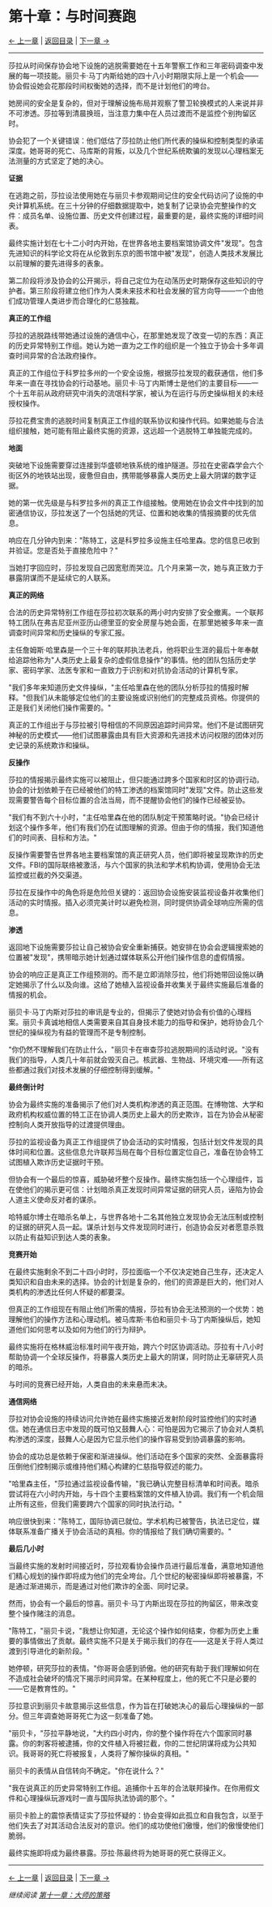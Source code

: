 # 第十章：与时间赛跑

[← 上一章](chapter09.md) | [返回目录](../index.md) | [下一章 →](chapter11.md)

---

莎拉从时间保存协会地下设施的逃脱需要她在十五年警察工作和三年密码调查中发展的每一项技能。丽贝卡·马丁内斯给她的四十八小时期限实际上是一个机会——协会假设她会花那段时间权衡她的选择，而不是计划他们的垮台。

她房间的安全是复杂的，但对于理解设施布局并观察了警卫轮换模式的人来说并非不可渗透。莎拉等到清晨换班，当注意力集中在人员过渡而不是监控个别拘留区时。

协会犯了一个关键错误：他们低估了莎拉防止他们所代表的操纵和控制类型的承诺深度。她哥哥的死亡、马库斯的背叛，以及几个世纪系统欺骗的发现以心理档案无法测量的方式坚定了她的决心。

**证据**

在逃跑之前，莎拉设法使用她在与丽贝卡参观期间记住的安全代码访问了设施的中央计算机系统。在三十分钟的仔细数据提取中，她复制了记录协会完整操作的文件：成员名单、设施位置、历史文件创建过程，最重要的是，最终实施的详细时间表。

最终实施计划在七十二小时内开始，在世界各地主要档案馆协调文件"发现"。包含先进知识的科学论文将在从伦敦到东京的图书馆中被"发现"，创造人类技术发展比以前理解的要先进得多的表象。

第二阶段将涉及协会的公开揭示，将自己定位为在动荡历史时期保存这些知识的守护者。第三阶段将建立他们作为人类未来技术和社会发展的官方向导——一个由他们成功管理人类进步而合理化的仁慈独裁。

**真正的工作组**

莎拉的逃脱路线带她通过设施的通信中心，在那里她发现了改变一切的东西：真正的历史异常特别工作组。她认为她一直为之工作的组织是一个独立于协会十多年调查时间异常的合法政府操作。

真正的工作组位于科罗拉多州的一个安全设施，根据莎拉发现的截获通信，他们多年来一直在寻找协会的行动基地。丽贝卡·马丁内斯博士是他们的主要目标——一个十五年前从政府研究中消失的流氓科学家，被认为在运行与历史操纵相关的未经授权操作。

莎拉花费宝贵的逃脱时间复制真正工作组的联系协议和操作代码。如果她能与合法组织接触，她可能有阻止最终实施的资源，这远超一个逃脱特工单独能完成的。

**地面**

突破地下设施需要穿过连接到华盛顿地铁系统的维护隧道。莎拉在史密森学会六个街区外的地铁站出现，疲惫但自由，携带能够暴露人类历史上最大阴谋的数字证据。

她的第一优先级是与科罗拉多州的真正工作组接触。使用她在协会文件中找到的加密通信协议，莎拉发送了一个包括她的凭证、位置和她收集的情报摘要的优先信息。

响应在几分钟内到来："陈特工，这是科罗拉多设施主任哈里森。您的信息已收到并验证。您是否处于直接危险中？"

当她打字回应时，莎拉发现自己因宽慰而哭泣。几个月来第一次，她与真正致力于暴露阴谋而不是延续它的人联系。

**真正的网络**

合法的历史异常特别工作组在莎拉初次联系的两小时内安排了安全撤离。一个联邦特工团队在弗吉尼亚州亚历山德里亚的安全房屋与她会面，在那里她被多年来一直调查时间异常和历史操纵的专家汇报。

主任詹姆斯·哈里森是一个三十年的联邦执法老兵，他将职业生涯的最后十年奉献给追踪他称为"人类历史上最复杂的虚假信息操作"的事情。他的团队包括历史学家、密码学家、法医专家和一直致力于识别和对抗协会活动的计算机专家。

"我们多年来知道历史文件操纵，"主任哈里森在他的团队分析莎拉的情报时解释。"但我们从未能够定位他们的主要设施或识别他们的完整成员资格。你提供的正是我们关闭他们操作需要的。"

真正的工作组出于与莎拉被引导相信的不同原因追踪时间异常。他们不是试图研究神秘的历史模式——他们试图暴露由具有巨大资源和先进技术访问权限的团体对历史记录的系统欺诈和操纵。

**反操作**

莎拉的情报揭示最终实施可以被阻止，但只能通过跨多个国家和时区的协调行动。协会的计划依赖于在已经被他们的特工渗透的档案馆同时"发现"文件。防止这些发现需要警告每个目标位置的合法当局，而不提醒协会他们的操作已经被妥协。

"我们有不到六十小时，"主任哈里森在他的团队制定干预策略时说。"协会已经计划这个操作多年，他们有我们仍在试图理解的资源。但由于你的情报，我们知道他们的时间表、目标和方法。"

反操作需要警告世界各地主要档案馆的真正研究人员，他们即将被呈现欺诈的历史文件。FBI的国际联络被激活，与六个国家的执法和学术机构协调，使用协会无法监控或拦截的外交渠道。

莎拉在反操作中的角色将是危险但关键的：返回协会设施安装监视设备并收集他们活动的实时情报。插入必须完美计时以避免检测，同时提供协调全球响应所需的信息。

**渗透**

返回地下设施需要莎拉让自己被协会安全重新捕获。她安排在协会会逻辑搜索她的位置被"发现"，携带暗示她计划通过媒体联系公开他们操作信息的虚假情报。

协会的响应正是真正工作组预测的。而不是立即消除莎拉，他们将她带回设施以确定她揭示了什么以及向谁。这给了她植入监视设备并收集关于最终实施最后准备的情报的机会。

丽贝卡·马丁内斯对莎拉的审讯是专业的，但揭示了使她对协会有价值的心理档案。丽贝卡真诚地相信人类需要来自其自身技术能力的指导和保护，她将协会几个世纪的操纵视为有益的管理而不是专制控制。

"你仍然不理解我们在防止什么，"丽贝卡在审查莎拉逃脱期间的活动时说。"没有我们的指导，人类几十年前就会毁灭自己。核武器、生物战、环境灾难——所有这些都通过我们对技术发展的仔细控制得到缓解。"

**最终倒计时**

协会为最终实施的准备揭示了他们对人类机构渗透的真正范围。在博物馆、大学和政府机构权威位置的特工正在协调人类历史上最大的历史欺诈，旨在为协会从秘密控制向人类开放指导的过渡提供理由。

莎拉的监视设备为真正工作组提供了协会活动的实时情报，包括计划文件发现的具体时间和位置。这些信息允许联邦当局在每个目标位置定位自己，准备在协会特工试图植入欺诈历史证据时干预。

但协会有一个最后的惊喜，威胁破坏整个反操作。最终实施包括一个心理组件，旨在使他们的揭示更可信：计划暗杀真正发现时间异常证据的研究人员，诬陷为协会人道主义使命反对者的谋杀。

哈特威尔博士在暗杀名单上，与世界各地十二名其他独立发现协会无法压制或控制的证据的研究人员一起。谋杀计划与文件发现同时进行，创造协会反对者愿意杀戮以防止有益知识到达人类的表象。

**竞赛开始**

在最终实施剩余不到二十四小时时，莎拉面临一个不仅决定她自己生存，还决定人类知识和自由未来的选择。协会的计划是复杂的，他们的资源是巨大的，他们对人类机构的渗透比任何人怀疑的都要深。

但真正的工作组现在有阻止他们所需的情报，莎拉有协会无法预测的一个优势：她理解他们的操作方法和心理动机。被马库斯·韦伯和丽贝卡·马丁内斯操纵后，她知道他们如何思考以及如何为他们的行为辩护。

最终实施将在格林威治标准时间午夜开始，跨六个时区协调活动。莎拉有十八小时帮助协调一个全球反操作，将暴露人类历史上最大的阴谋，同时防止无辜研究人员的暗杀。

与时间的竞赛已经开始，人类自由的未来悬而未决。

**通信网络**

莎拉对协会设施的持续访问允许她在最终实施接近发射阶段时监控他们的实时通信。她在通信日志中发现的既可怕又鼓舞人心：可怕是因为它揭示了协会对人类机构渗透的深度，鼓舞人心是因为它显示他们的操作容易受到协调暴露的影响。

协会的成功总是依赖于保密和渐进操纵。他们活动在多个国家的突然、全面暴露将压倒他们控制揭示或维持他们精心构建的仁慈指导叙述的能力。

"哈里森主任，"莎拉通过监视设备传输，"我已确认完整目标清单和时间表。暗杀尝试将在六小时内开始，与十四个主要档案馆的文件植入协调。我们有一个机会阻止所有这些，但我们需要跨六个国家的同时执法行动。"

响应很快到来："陈特工，国际协调已就位。学术机构已被警告，执法已定位，媒体联系准备广播关于协会活动的真相。你的情报给了我们确切需要的。"

**最后几小时**

当最终实施的发射时间接近时，莎拉观看协会操作员进行最后准备，满意地知道他们精心规划的操作即将成为他们的完全垮台。几个世纪的秘密操纵即将被暴露，不是通过渐进揭示，而是通过对他们欺诈的全面、同时记录。

然而，协会有一个最后的惊喜。丽贝卡·马丁内斯出现在莎拉的拘留区，带来改变整个操作赌注的消息。

"陈特工，"丽贝卡说，"我想让你知道，无论这个操作如何结束，你都为历史上重要的事情做出了贡献。最终实施不只是关于揭示我们的存在——这是关于将人类过渡到引导进化的新阶段。"

她停顿，研究莎拉的表情。"你哥哥会感到骄傲。他的研究有助于我们理解如何在不造成社会破坏的情况下揭示时间异常。在某种程度上，他的死亡不只是必要的——它是教育性的。"

莎拉意识到丽贝卡故意揭示这些信息，作为旨在打破她决心的最后心理操纵的一部分。但三年调查她哥哥死亡为这一刻准备了她。

"丽贝卡，"莎拉平静地说，"大约四小时内，你的整个操作将在六个国家同时暴露。你的刺客将被逮捕，你的文件植入将被拦截，你的二世纪阴谋将成为公共知识。我哥哥的死亡将被报复，人类将了解你操纵的真相。"

丽贝卡的表情从自信转向不确定。"你在说什么？"

"我在说真正的历史异常特别工作组。追捕你十五年的合法联邦操作。在你用假文件和心理操纵玩游戏时一直与国际执法协调的那个。"

丽贝卡脸上的震惊表情证实了莎拉怀疑的：协会变得如此孤立和自我包含，以至于他们失去了对其活动合法反对的意识。他们的成功使他们傲慢，他们的傲慢使他们脆弱。

最终实施即将成为最终暴露。莎拉·陈最终将为她哥哥的死亡获得正义。

---

[← 上一章](chapter09.md) | [返回目录](../index.md) | [下一章 →](chapter11.md)

*继续阅读 [第十一章：大师的策略](chapter11.md)*